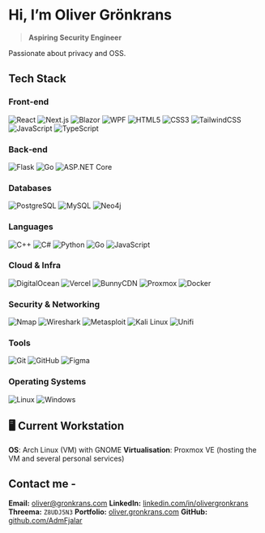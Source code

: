 # Hi, I’m Oliver Grönkrans 

> **Aspiring Security Engineer** 

Passionate about privacy and OSS.

## Tech Stack 
### Front‑end 
![React](https://img.shields.io/badge/React-61DAFB?logo=react&logoColor=white) ![Next.js](https://img.shields.io/badge/Next.js-000000?logo=nextdotjs&logoColor=white) ![Blazor](https://img.shields.io/badge/Blazor-512BD4?logo=microsoft&logoColor=white) ![WPF](https://img.shields.io/badge/WPF-0078D6?logo=windows&logoColor=white) ![HTML5](https://img.shields.io/badge/HTML5-E34F26?logo=html5&logoColor=white) ![CSS3](https://img.shields.io/badge/CSS3-1572B6?logo=css3&logoColor=white) ![TailwindCSS](https://img.shields.io/badge/TailwindCSS-38B2AC?logo=tailwindcss&logoColor=white) ![JavaScript](https://img.shields.io/badge/JavaScript-F7DF1E?logo=javascript&logoColor=black) ![TypeScript](https://img.shields.io/badge/TypeScript-3178C6?logo=typescript&logoColor=white)

### Back‑end 
![Flask](https://img.shields.io/badge/Flask-000000?logo=flask&logoColor=white) ![Go](https://img.shields.io/badge/Go-00ADD8?logo=go&logoColor=white) ![ASP.NET Core](https://img.shields.io/badge/ASP.NET%20Core-512BD4?logo=dotnet&logoColor=white)

### Databases 
![PostgreSQL](https://img.shields.io/badge/PostgreSQL-336791?logo=postgresql&logoColor=white) ![MySQL](https://img.shields.io/badge/MySQL-4479A1?logo=mysql&logoColor=white) ![Neo4j](https://img.shields.io/badge/Neo4j-008CC1?logo=neo4j&logoColor=white)

### Languages 
![C++](https://img.shields.io/badge/C%2B%2B-00599C?logo=c%2B%2B&logoColor=white) ![C#](https://img.shields.io/badge/C%23-239120?logo=csharp&logoColor=white) ![Python](https://img.shields.io/badge/Python-3776AB?logo=python&logoColor=white) ![Go](https://img.shields.io/badge/Go-00ADD8?logo=go&logoColor=white) ![JavaScript](https://img.shields.io/badge/JavaScript-F7DF1E?logo=javascript&logoColor=black)

### Cloud & Infra 
![DigitalOcean](https://img.shields.io/badge/DigitalOcean-0080FF?logo=digitalocean&logoColor=white) ![Vercel](https://img.shields.io/badge/Vercel-000000?logo=vercel&logoColor=white) ![BunnyCDN](https://img.shields.io/badge/Bunny-FF6600?logo=bunny&logoColor=white) ![Proxmox](https://img.shields.io/badge/Proxmox-E57000?logo=proxmox&logoColor=white) ![Docker](https://img.shields.io/badge/Docker-2496ED?logo=docker&logoColor=white)

### Security & Networking 
![Nmap](https://img.shields.io/badge/Nmap-2D2D2D?logo=nmap&logoColor=white) ![Wireshark](https://img.shields.io/badge/Wireshark-0099FF?logo=wireshark&logoColor=white) ![Metasploit](https://img.shields.io/badge/Metasploit-FF6600?logo=metasploit&logoColor=white) ![Kali Linux](https://img.shields.io/badge/Kali%20Linux-557C94?logo=kali-linux&logoColor=white) ![Unifi](https://img.shields.io/badge/Unifi-0078D7?logo=unifi&logoColor=white)

### Tools 
![Git](https://img.shields.io/badge/Git-F05032?logo=git&logoColor=white) ![GitHub](https://img.shields.io/badge/GitHub-181717?logo=github&logoColor=white) ![Figma](https://img.shields.io/badge/Figma-F24E1E?logo=figma&logoColor=white)

### Operating Systems 
![Linux](https://img.shields.io/badge/Linux-FCC624?logo=linux&logoColor=black) ![Windows](https://img.shields.io/badge/Windows-0078D6?logo=windows&logoColor=white)

## 🖥️ Current Workstation
**OS**: Arch Linux (VM) with GNOME 
**Virtualisation**: Proxmox VE (hosting the VM and several personal services) 

## Contact me - 
**Email:** [oliver@gronkrans.com](mailto:oliver@gronkrans.com)
**LinkedIn:** [linkedin.com/in/olivergronkrans](https://www.linkedin.com/in/olivergronkrans)
**Threema:** `Z8UDJ5N3`
**Portfolio:** [oliver.gronkrans.com](https://oliver.gronkrans.com)
**GitHub:** [github.com/AdmFjalar](https://github.com/AdmFjalar)
